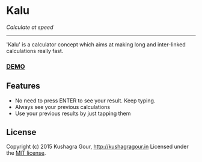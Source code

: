 Kalu
=====

*Calculate at speed*
***

'Kalu' is a calculator concept which aims at making long and inter-linked calculations really fast.

### [DEMO](http://kushagragour.in/lab/kalu)

Features
----

- No need to press ENTER to see your result. Keep typing.
- Always see your previous calculations
- Use your previous results by just tapping them


License
----

Copyright (c) 2015 Kushagra Gour, http://kushagragour.in
Licensed under the [MIT license](http://opensource.org/licenses/MIT).
